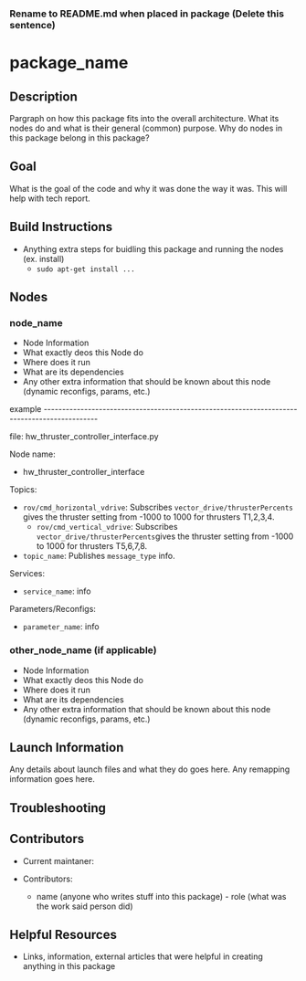 ### Rename to README.md when placed in package (Delete this sentence)

# package_name

## Description

Pargraph on how this package fits into the overall architecture. What its nodes do and what is their general (common) purpose. Why do nodes in this package belong in this package?

## Goal 

What is the goal of the code and why it was done the way it was. This will help with tech report.

## Build Instructions 

* Anything extra steps for buidling this package and running the nodes (ex. install)
  * `sudo apt-get install ...`

## Nodes

### node_name

* Node Information
 * What exactly deos this Node do 
 * Where does it run
 * What are its dependencies 
 * Any other extra information that should be known about this node (dynamic reconfigs, params, etc.)

example ---------------------------------------------------------------------------------------------

file: hw_thruster_controller_interface.py

Node name:
* hw_thruster_controller_interface

Topics:

* `rov/cmd_horizontal_vdrive`:
  Subscribes `vector_drive/thrusterPercents` gives the thruster setting from -1000 to 1000 for thrusters T1,2,3,4.
  * `rov/cmd_vertical_vdrive`:
  Subscribes `vector_drive/thrusterPercents`gives the thruster setting from -1000 to 1000 for thrusters T5,6,7,8.
* `topic_name`:
  Publishes `message_type` info.

Services:
* `service_name`: info

Parameters/Reconfigs:
*  `parameter_name`: info


### other_node_name (if applicable)

* Node Information
 * What exactly deos this Node do 
 * Where does it run
 * What are its dependencies 
 * Any other extra information that should be known about this node (dynamic reconfigs, params, etc.)
 

## Launch Information
 
Any details about launch files and what they do goes here.
Any remapping information goes here.

## Troubleshooting

## Contributors 

* Current maintaner: 

* Contributors:
  * name (anyone who writes stuff into this package) - role (what was the work said person did)

## Helpful Resources

* Links, information, external articles that were helpful in creating anything in this package


